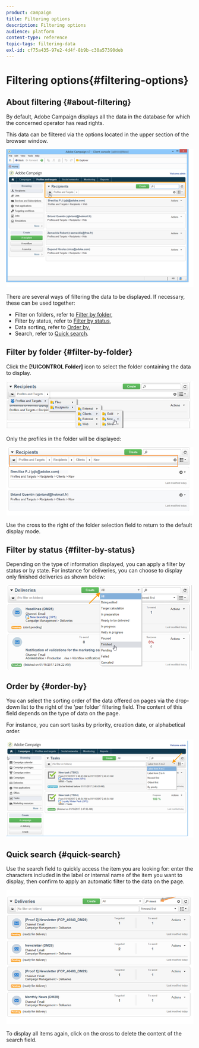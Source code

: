 ```yaml
---
product: campaign
title: Filtering options
description: Filtering options
audience: platform
content-type: reference
topic-tags: filtering-data
exl-id: cf75a435-97e2-4d4f-8b9b-c30a57390deb
---
```

# Filtering options{#filtering-options}

## About filtering {#about-filtering}

By default, Adobe Campaign displays all the data in the database for which the concerned operator has read rights.

This data can be filtered via the options located in the upper section of the browser window.

![](assets/filter_web_zone.png)

There are several ways of filtering the data to be displayed. If necessary, these can be used together:

* Filter on folders, refer to [Filter by folder](#filter-by-folder),
* Filter by status, refer to [Filter by status](#filter-by-status),
* Data sorting, refer to [Order by](#order-by),
* Search, refer to [Quick search](#quick-search).

## Filter by folder {#filter-by-folder}

Click the **[!UICONTROL Folder]** icon to select the folder containing the data to display.

![](assets/filter_web_select_folder.png)

Only the profiles in the folder will be displayed:

![](assets/filter_web_folder_display.png)

Use the cross to the right of the folder selection field to return to the default display mode.

## Filter by status {#filter-by-status}

Depending on the type of information displayed, you can apply a filter by status or by state. For instance for deliveries, you can choose to display only finished deliveries as shown below:

![](assets/d_ncs_user_interface_filter_delivery.png)

## Order by {#order-by}

You can select the sorting order of the data offered on pages via the drop-down list to the right of the 'per folder' filtering field. The content of this field depends on the type of data on the page.

For instance, you can sort tasks by priority, creation date, or alphabetical order.

![](assets/order_data_sample.png)

## Quick search {#quick-search}

Use the search field to quickly access the item you are looking for: enter the characters included in the label or internal name of the item you want to display, then confirm to apply an automatic filter to the data on the page.

![](assets/d_ncs_user_interface_filter_search.png)

To display all items again, click on the cross to delete the content of the search field.
